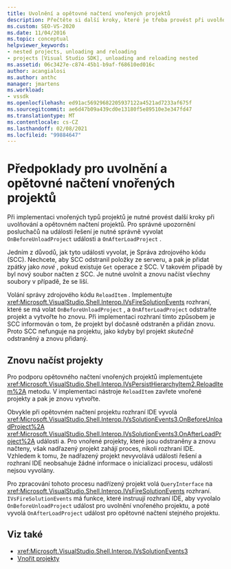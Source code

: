 ```yaml
---
title: Uvolnění a opětovné načtení vnořených projektů
description: Přečtěte si další kroky, které je třeba provést při uvolňování a opětovném načítání vnořených projektů v aplikaci Visual Studio.
ms.custom: SEO-VS-2020
ms.date: 11/04/2016
ms.topic: conceptual
helpviewer_keywords:
- nested projects, unloading and reloading
- projects [Visual Studio SDK], unloading and reloading nested
ms.assetid: 06c3427e-c874-45b1-b9af-f68610ed016c
author: acangialosi
ms.author: anthc
manager: jmartens
ms.workload:
- vssdk
ms.openlocfilehash: ed91ac56929682205937122a4521ad7233af675f
ms.sourcegitcommit: ae6d47b09a439cd0e13180f5e89510e3e347fd47
ms.translationtype: MT
ms.contentlocale: cs-CZ
ms.lasthandoff: 02/08/2021
ms.locfileid: "99884647"
---
```

# <a name="considerations-for-unloading-and-reloading-nested-projects"></a>Předpoklady pro uvolnění a opětovné načtení vnořených projektů

Při implementaci vnořených typů projektů je nutné provést další kroky při uvolňování a opětovném načtení projektů. Pro správné upozornění posluchačů na události řešení je nutné správně vyvolat `OnBeforeUnloadProject` události a `OnAfterLoadProject` .

Jedním z důvodů, jak tyto události vyvolat, je Správa zdrojového kódu (SCC). Nechcete, aby SCC odstranil položky ze serveru, a pak je přidat zpátky jako *nové* , pokud existuje `Get` operace z SCC. V takovém případě by byl nový soubor načten z SCC. Je nutné uvolnit a znovu načíst všechny soubory v případě, že se liší.

Volání správy zdrojového kódu `ReloadItem` . Implementujte <xref:Microsoft.VisualStudio.Shell.Interop.IVsFireSolutionEvents> rozhraní, které se má volat `OnBeforeUnloadProject` , a `OnAfterLoadProject` odstraňte projekt a vytvořte ho znovu. Při implementaci rozhraní tímto způsobem je SCC informován o tom, že projekt byl dočasně odstraněn a přidán znovu. Proto SCC nefunguje na projektu, jako kdyby byl projekt *skutečně* odstraněný a znovu přidaný.

## <a name="reload-projects"></a>Znovu načíst projekty

Pro podporu opětovného načtení vnořených projektů implementujete <xref:Microsoft.VisualStudio.Shell.Interop.IVsPersistHierarchyItem2.ReloadItem%2A> metodu. V implementaci nástroje `ReloadItem` zavřete vnořené projekty a pak je znovu vytvořte.

Obvykle při opětovném načtení projektu rozhraní IDE vyvolá <xref:Microsoft.VisualStudio.Shell.Interop.IVsSolutionEvents3.OnBeforeUnloadProject%2A> <xref:Microsoft.VisualStudio.Shell.Interop.IVsSolutionEvents3.OnAfterLoadProject%2A> události a. Pro vnořené projekty, které jsou odstraněny a znovu načteny, však nadřazený projekt zahájí proces, nikoli rozhraní IDE. Vzhledem k tomu, že nadřazený projekt nevyvolává události řešení a rozhraní IDE neobsahuje žádné informace o inicializaci procesu, události nejsou vyvolány.

Pro zpracování tohoto procesu nadřízený projekt volá `QueryInterface` na <xref:Microsoft.VisualStudio.Shell.Interop.IVsFireSolutionEvents> rozhraní. `IVsFireSolutionEvents` má funkce, které instruují rozhraní IDE, aby vyvolalo `OnBeforeUnloadProject` událost pro uvolnění vnořeného projektu, a poté vyvolá `OnAfterLoadProject` událost pro opětovné načtení stejného projektu.

## <a name="see-also"></a>Viz také

- <xref:Microsoft.VisualStudio.Shell.Interop.IVsSolutionEvents3>
- [Vnořit projekty](../../extensibility/internals/nesting-projects.md)
